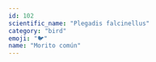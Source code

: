 ```yaml
---
id: 102
scientific_name: "Plegadis falcinellus"
category: "bird"
emoji: "🐦"
name: "Morito común"
---
```

